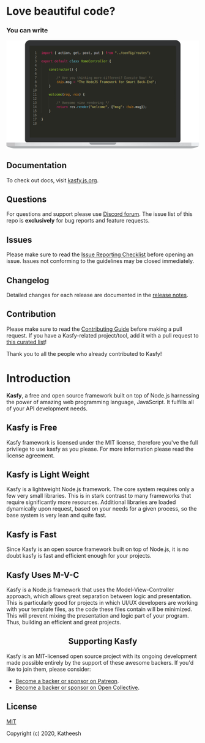 
# Love beautiful code? 
### You can write
![image](https://github.com/kasfy/assets/blob/master/images/banner.png?raw=true)

## Documentation

To check out docs, visit [kasfy.js.org](https://kasfy.js.org).

## Questions

For questions and support please use [Discord forum](https://discord.gg/TUnwSru). The issue list of this repo is **exclusively** for bug reports and feature requests.

## Issues

Please make sure to read the [Issue Reporting Checklist](https://github.com/kasfy/kasfy/blob/master/.github/CONTRIBUTING.md) before opening an issue. Issues not conforming to the guidelines may be closed immediately.

## Changelog

Detailed changes for each release are documented in the [release notes](https://github.com/kasfy/kasfy/releases).

## Contribution

Please make sure to read the [Contributing Guide](https://github.com/kasfy/kasfy.github.io/blob/master/.github/CONTRIBUTING.md) before making a pull request. If you have a Kasfy-related project/tool, add it with a pull request to [this curated list](https://github.com/kasfy/kasfy)!

Thank you to all the people who already contributed to Kasfy!

# Introduction

**Kasfy**, a free and open source framework built on top of Node.js harnessing the power of amazing web programming language, JavaScript. It fulfills all of your API development needs.

## Kasfy is Free
Kasfy framework is licensed under the MIT license, therefore you've the full privilege to use kasfy as you please. For more information please read the license agreement.

## Kasfy is Light Weight
Kasfy is a lightweight Node.js framework. The core system requires only a few very small libraries. This is in stark contrast to many frameworks that require significantly more resources. Additional libraries are loaded dynamically upon request, based on your needs for a given process, so the base system is very lean and quite fast.

## Kasfy is Fast
Since Kasfy is an open source framework built on top of Node.js, it is no doubt kasfy is fast and efficient enough for your projects. 

## Kasfy Uses M-V-C
Kasfy is a Node.js framework that uses the Model-View-Controller approach, which allows great separation between logic and presentation. This is particularly good for projects in which UI/UX developers are working with your template files, as the code these files contain will be minimized. This will prevent mixing the presentation and logic part of your program. Thus, building an efficient and great projects. 

<h2 align="center">Supporting Kasfy</h2>

Kasfy is an MIT-licensed open source project with its ongoing development made possible entirely by the support of these awesome backers. If you'd like to join them, please consider:

- [Become a backer or sponsor on Patreon](https://www.patreon.com/katheesh).
- [Become a backer or sponsor on Open Collective](https://opencollective.com/katheesh).

## License

[MIT](http://opensource.org/licenses/MIT)

Copyright (c) 2020, Katheesh
